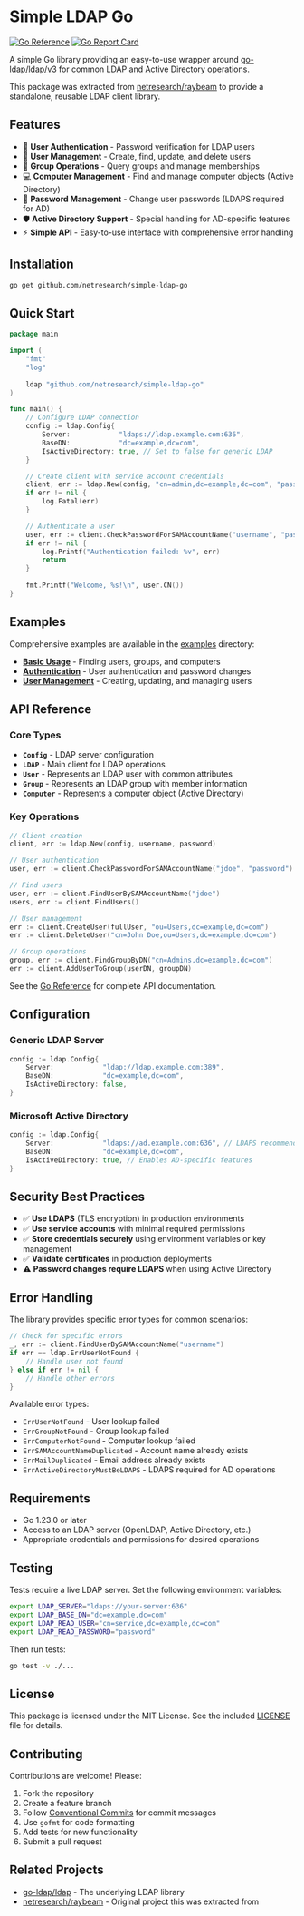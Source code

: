 # Simple LDAP Go

[![Go Reference](https://pkg.go.dev/badge/github.com/netresearch/simple-ldap-go.svg)](https://pkg.go.dev/github.com/netresearch/simple-ldap-go)
[![Go Report Card](https://goreportcard.com/badge/github.com/netresearch/simple-ldap-go)](https://goreportcard.com/report/github.com/netresearch/simple-ldap-go)

A simple Go library providing an easy-to-use wrapper around [go-ldap/ldap/v3](https://github.com/go-ldap/ldap) for common LDAP and Active Directory operations.

This package was extracted from [netresearch/raybeam](https://github.com/netresearch/raybeam) to provide a standalone, reusable LDAP client library.

## Features

- 🔐 **User Authentication** - Password verification for LDAP users
- 👥 **User Management** - Create, find, update, and delete users
- 🏢 **Group Operations** - Query groups and manage memberships  
- 💻 **Computer Management** - Find and manage computer objects (Active Directory)
- 🔑 **Password Management** - Change user passwords (LDAPS required for AD)
- 🛡️ **Active Directory Support** - Special handling for AD-specific features
- ⚡ **Simple API** - Easy-to-use interface with comprehensive error handling

## Installation

```bash
go get github.com/netresearch/simple-ldap-go
```

## Quick Start

```go
package main

import (
    "fmt"
    "log"
    
    ldap "github.com/netresearch/simple-ldap-go"
)

func main() {
    // Configure LDAP connection
    config := ldap.Config{
        Server:            "ldaps://ldap.example.com:636",
        BaseDN:            "dc=example,dc=com",
        IsActiveDirectory: true, // Set to false for generic LDAP
    }

    // Create client with service account credentials
    client, err := ldap.New(config, "cn=admin,dc=example,dc=com", "password")
    if err != nil {
        log.Fatal(err)
    }

    // Authenticate a user
    user, err := client.CheckPasswordForSAMAccountName("username", "password")
    if err != nil {
        log.Printf("Authentication failed: %v", err)
        return
    }
    
    fmt.Printf("Welcome, %s!\n", user.CN())
}
```

## Examples

Comprehensive examples are available in the [examples](examples/) directory:

- **[Basic Usage](examples/basic-usage/)** - Finding users, groups, and computers
- **[Authentication](examples/authentication/)** - User authentication and password changes  
- **[User Management](examples/user-management/)** - Creating, updating, and managing users

## API Reference

### Core Types

- **`Config`** - LDAP server configuration
- **`LDAP`** - Main client for LDAP operations
- **`User`** - Represents an LDAP user with common attributes
- **`Group`** - Represents an LDAP group with member information
- **`Computer`** - Represents a computer object (Active Directory)

### Key Operations

```go
// Client creation
client, err := ldap.New(config, username, password)

// User authentication
user, err := client.CheckPasswordForSAMAccountName("jdoe", "password")

// Find users
user, err := client.FindUserBySAMAccountName("jdoe")
users, err := client.FindUsers()

// User management
err := client.CreateUser(fullUser, "ou=Users,dc=example,dc=com")
err := client.DeleteUser("cn=John Doe,ou=Users,dc=example,dc=com")

// Group operations
group, err := client.FindGroupByDN("cn=Admins,dc=example,dc=com")
err := client.AddUserToGroup(userDN, groupDN)
```

See the [Go Reference](https://pkg.go.dev/github.com/netresearch/simple-ldap-go) for complete API documentation.

## Configuration

### Generic LDAP Server
```go
config := ldap.Config{
    Server:            "ldap://ldap.example.com:389",
    BaseDN:            "dc=example,dc=com",
    IsActiveDirectory: false,
}
```

### Microsoft Active Directory
```go
config := ldap.Config{
    Server:            "ldaps://ad.example.com:636", // LDAPS recommended
    BaseDN:            "dc=example,dc=com", 
    IsActiveDirectory: true, // Enables AD-specific features
}
```

## Security Best Practices

- ✅ **Use LDAPS** (TLS encryption) in production environments
- ✅ **Use service accounts** with minimal required permissions
- ✅ **Store credentials securely** using environment variables or key management
- ✅ **Validate certificates** in production deployments
- ⚠️ **Password changes require LDAPS** when using Active Directory

## Error Handling

The library provides specific error types for common scenarios:

```go
// Check for specific errors
_, err := client.FindUserBySAMAccountName("username")
if err == ldap.ErrUserNotFound {
    // Handle user not found
} else if err != nil {
    // Handle other errors
}
```

Available error types:
- `ErrUserNotFound` - User lookup failed
- `ErrGroupNotFound` - Group lookup failed
- `ErrComputerNotFound` - Computer lookup failed
- `ErrSAMAccountNameDuplicated` - Account name already exists
- `ErrMailDuplicated` - Email address already exists
- `ErrActiveDirectoryMustBeLDAPS` - LDAPS required for AD operations

## Requirements

- Go 1.23.0 or later
- Access to an LDAP server (OpenLDAP, Active Directory, etc.)
- Appropriate credentials and permissions for desired operations

## Testing

Tests require a live LDAP server. Set the following environment variables:

```bash
export LDAP_SERVER="ldaps://your-server:636"
export LDAP_BASE_DN="dc=example,dc=com" 
export LDAP_READ_USER="cn=service,dc=example,dc=com"
export LDAP_READ_PASSWORD="password"
```

Then run tests:
```bash
go test -v ./...
```

## License

This package is licensed under the MIT License. See the included [LICENSE](LICENSE) file for details.

## Contributing

Contributions are welcome! Please:

1. Fork the repository
2. Create a feature branch
3. Follow [Conventional Commits](https://www.conventionalcommits.org/en/v1.0.0/) for commit messages
4. Use `gofmt` for code formatting
5. Add tests for new functionality
6. Submit a pull request

## Related Projects

- [go-ldap/ldap](https://github.com/go-ldap/ldap) - The underlying LDAP library
- [netresearch/raybeam](https://github.com/netresearch/raybeam) - Original project this was extracted from
